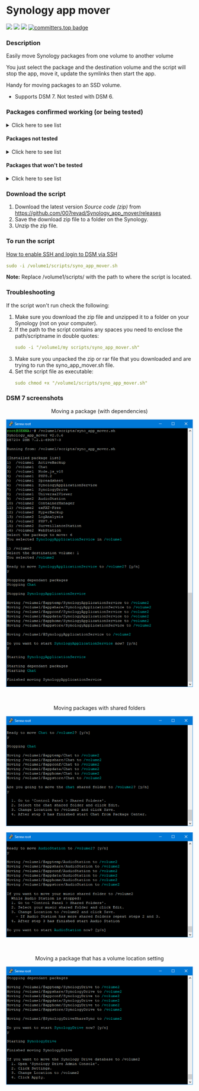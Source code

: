 # Synology app mover

<a href="https://github.com/007revad/Synology_app_mover/releases"><img src="https://img.shields.io/github/release/007revad/Synology_app_mover.svg"></a>
<a href="https://hits.seeyoufarm.com"><img src="https://hits.seeyoufarm.com/api/count/incr/badge.svg?url=https%3A%2F%2Fgithub.com%2F007revad%2FSynology_app_mover&count_bg=%2379C83D&title_bg=%23555555&icon=&icon_color=%23E7E7E7&title=views&edge_flat=false"/></a>
[![](https://img.shields.io/static/v1?label=Sponsor&message=%E2%9D%A4&logo=GitHub&color=%23fe8e86)](https://github.com/sponsors/007revad)
[![committers.top badge](https://user-badge.committers.top/australia/007revad.svg)](https://user-badge.committers.top/australia/007revad)

### Description

Easily move Synology packages from one volume to another volume

You just select the package and the destination volume and the script will stop the app, move it, update the symlinks then start the app.

Handy for moving packages to an SSD volume.

  - Supports DSM 7. Not tested with DSM 6.


### Packages confirmed working (or being tested)

<details>
  <summary>Click here to see list</summary>

| Package Center Name | System Name | Result |
|---------------------|-------------|--------|
| Active Backup for Business | ActiveBackup | Still Testing... |
| Active Backup for Google Workspace |  | Still Testing... |
| Active Backup for Microsoft Office 365 |  | Still Testing... |
| Advanced Media Extensions | CodecPack | OK |
| AntiVirus Essential |  | OK |
| AntiVirus by McAfee |  | OK |
| Apache 2.4 |  | OK |
| Audio Station | AudioStation | OK |	
| Bitdefender for MailPlus |  |  |
| C2 Identity LDAP Server | C2IdentityLDAPAgent | OK but I don't have a C2 account to fully test |
| Cloud Sync | CloudSync | OK |
| Central Management System | CMS | OK |
| Container Manager | ContainerManager | OK |
| Directory Server For Windows Domain |  | OK |
| DNS Server |  | OK |
| DHCP Server |  |  |
| Document Viewer |  |  |
| Download Station | DownloadStation | OK |
| Emby Server | Emby | OK |
| exFAT Access | exFAT-Free | OK |
| git | git | OK |
| Git | Git | OK |
| Glacier Backup |  |  |
| Hyper Backup | HyperBackup | OK |
| Hyper Backup Vault | HyperBackupVault | OK |
| LDAP Server |  |  |
| LogAnalysis | LogAnalysis | OK |
| Log Center |  | OK |
| Mail Station |  | OK |
| MariaDB 10 |  | OK |
| Media Server |  | OK |
| MediaInfo |  | OK |
| Migration Asssitant |  |  |
| MinimServer |  | OK |
| Node.js v14 | Node.js_v14 | OK |
| Node.js v16 | Node.js_v16 | OK |
| Node.js v18 | Node.js_v18 | OK |
| Node.js v20 | Node.js_v20 | OK |
| Note Station |  | OK |
| PDF Viewer |  | OK |
| Perl | Perl | OK |
| PHP 7.3 | PHP7.3 | OK |
| PHP 7.4 | PHP7.4 | OK |
| PHP 8.0 | PHP8.0 | OK |
| PHP 8.1 | PHP8.1 | OK |
| PHP 8.2 | PHP8.2 | OK |
| Plex Media Server | PlexMediaServer | OK |
| Presto File Server | PrestoServer | OK |
| Proxy Server |  | OK |
| Python 3.9 | Python3.9 | OK |
| Radius Server |  | OK |
| Replication Service |  |  |
| SMI-S Provider |  |  |
| Snapshot Replication | SnapshotReplication | OK |
| SSO Server |  | OK |
| Storage Analyzer | StorageAnalyzer | OK |
| Surveillance Station | SurveillanceStation | OK |
| SynoCli Tools | synocli-"toolname" | OK |
| Synology Application Service | SynologyApplicationService | OK |
| Synology Calendar | Calendar | OK |
| Synology Chat Server | Chat | OK |
| Synology Contacts | Contacts | OK |
| Synology Directory Server |  | OK |
| Synology Drive Server | SynologyDrive | OK |
| Synology High Availability |  |  |
| Synology MailPlus |  | OK |
| Synology MailPlus Server |  | OK |
| Synology Mail Server |  | OK |
| Synology Office | SpreadSheet | OK |
| Synology Photos |  | OK |
| Syno Smis Provider |  | OK |
| Tailscale | Tailscale | OK |
| Text Editor |  | OK |
| Universal Viewer | UniversalViewer | OK |
| Video Station | VideoStation | OK |
| Virtual Machine Manager | Virtualization | OK |
| VPN Server |  | OK |
| Web Station | WebStation | OK |
| WebDAV Server |  | OK |

</details>

#### Packages not tested

<details>
  <summary>Click here to see list</summary>

| Package | Result |
|---------|--------|
| Archiware P5 |  |
| BRAVIA Signage |  |
| Data Deposit Box |  |
| Domotz Network Monitoring |  |
| ElephantDrive |  |
| GoodSync |  |
| IDrive |  |
| KodiExplorer |  |
| MEGAcmd |  |
| NAKIVO Backup and Replication |  |
| NAKIVO Transporter |  |
| Ragic Cloud DB |  |
| Resilo Sync |  |
| TeamViewer |  |
| VirtualHere |  |

</details>

#### Packages that won't be tested

<details>
  <summary>Click here to see list</summary>

These need MarioDB and they either fail to install or don't run properly!?!?

**Note:** I will not test any package that needs MariaDB.

| Package | Result |
|---------|--------|
| Joomla | Doesn't install |
| MediaWiki | Doesn't install |
| PACS |  Won't test |
| phpMyAdmin | Won't test |
| Wordpress | Won't test |
| vtigerCRM | Installs but doesn't run |

</details>


### Download the script

1. Download the latest version _Source code (zip)_ from https://github.com/007revad/Synology_app_mover/releases
2. Save the download zip file to a folder on the Synology.
3. Unzip the zip file.

### To run the script

[How to enable SSH and login to DSM via SSH](https://kb.synology.com/en-global/DSM/tutorial/How_to_login_to_DSM_with_root_permission_via_SSH_Telnet)

```YAML
sudo -i /volume1/scripts/syno_app_mover.sh
```

**Note:** Replace /volume1/scripts/ with the path to where the script is located.

### Troubleshooting

If the script won't run check the following:

1. Make sure you download the zip file and unzipped it to a folder on your Synology (not on your computer).
2. If the path to the script contains any spaces you need to enclose the path/scriptname in double quotes:
   ```YAML
   sudo -i "/volume1/my scripts/syno_app_mover.sh"
   ```
3. Make sure you unpacked the zip or rar file that you downloaded and are trying to run the syno_app_mover.sh file.
4. Set the script file as executable:
   ```YAML
   sudo chmod +x "/volume1/scripts/syno_app_mover.sh"
   ```

### DSM 7 screenshots

<p align="center">Moving a package (with dependencies)</p>
<p align="center"><img src="/images/app2.png"></p>

<br>

<p align="center">Moving packages with shared folders</p>
<p align="center"><img src="/images/app3.png"></p>
<p align="center"><img src="/images/app4.png"></p>

<br>

<p align="center">Moving a package that has a volume location setting</p>
<p align="center"><img src="/images/app5.png"></p>

